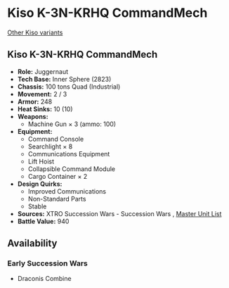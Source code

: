 # Kiso K-3N-KRHQ CommandMech 

[Other Kiso variants](../kiso.md) 

## Kiso K-3N-KRHQ CommandMech 

- **Role:** Juggernaut 
- **Tech Base:** Inner Sphere (2823) 
- **Chassis:** 100 tons Quad (Industrial) 
- **Movement:** 2 / 3 
- **Armor:** 248 
- **Heat Sinks:** 10 (10) 
- **Weapons:** 
  - Machine Gun × 3 (ammo: 100) 
- **Equipment:** 
  - Command Console 
  - Searchlight × 8 
  - Communications Equipment 
  - Lift Hoist 
  - Collapsible Command Module 
  - Cargo Container × 2 
- **Design Quirks:** 
  - Improved Communications 
  - Non-Standard Parts 
  - Stable 
- **Sources:** XTRO Succession Wars - Succession Wars , [Master Unit List](http://masterunitlist.info/Unit/Details/5773/kiso-k-3n-krhq-commandmech) 
- **Battle Value:** 940 

## Availability 

### Early Succession Wars 

- Draconis Combine 

